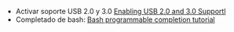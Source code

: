 
 * Activar soporte USB 2.0 y 3.0 [Enabling USB 2.0 and 3.0
   Supportl](https://www.wikihow.tech/Connect-a-USB-to-Virtualbox)
 * Completado de bash: [Bash programmable completion tutorial](https://iridakos.com/programming/2018/03/01/bash-programmable-completion-tutorial)
